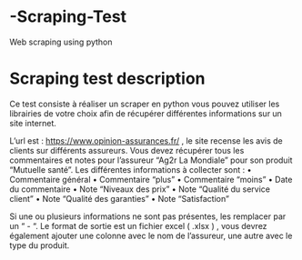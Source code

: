 # -Scraping-Test
Web scraping using python 

# Scraping test description 

Ce test consiste à réaliser un scraper en python vous pouvez utiliser les librairies de votre choix afin de récupérer différentes informations sur un site internet.

L’url est : https://www.opinion-assurances.fr/ , le site recense les avis de clients sur différents
assureurs. Vous devez récupérer tous les commentaires et notes pour l’assureur “Ag2r La Mondiale”
pour son produit “Mutuelle santé”.
Les différentes informations à collecter sont :
• Commentaire général
• Commentaire “plus”
• Commentaire “moins”
• Date du commentaire
• Note “Niveaux des prix”
• Note “Qualité du service client”
• Note “Qualité des garanties”
• Note “Satisfaction”

Si une ou plusieurs informations ne sont pas présentes, les remplacer par un “ - “.
Le format de sortie est un fichier excel ( .xlsx ) , vous devrez également ajouter une colonne avec le nom de l’assureur, une autre avec le type du produit. 
